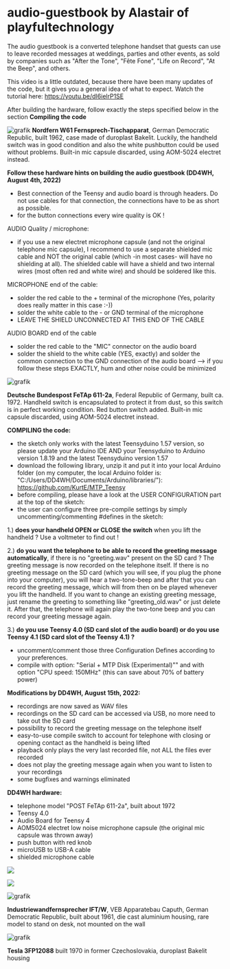 # audio-guestbook by Alastair of playfultechnology
The audio guestbook is a converted telephone handset that guests can use to leave recorded messages at weddings, parties and other events, as sold by companies such as "After the Tone", "Fête Fone", "Life on Record", "At the Beep", and others.

This video is a little outdated, because there have been many updates of the code, but it gives you a general idea of what to expect.
Watch the tutorial here: https://youtu.be/dI6ielrP1SE

After building the hardware, follow exactly the steps specified below in the section **Compiling the code**

![grafik](https://user-images.githubusercontent.com/14326464/183045245-b6572d3d-1c0b-4fd0-9152-df6e01e44755.png)
**Nordfern W61 Fernsprech-Tischapparat**, German Democratic Republic, built 1962, case made of duroplast Bakelit. Luckily, the handheld switch was in good condition and also the white pushbutton could be used without problems. Built-in mic capsule discarded, using AOM-5024 electret instead.

**Follow these hardware hints on building the audio guestbook (DD4WH, August 4th, 2022)**

* Best connection of the Teensy and audio board is through headers. Do not use cables for that connection, the connections have to be as short as possible.
* for the button connections every wire quality is OK !

AUDIO Quality / microphone:
* if you use a new electret microphone capsule (and not the original telephone mic capsule), I recommend to use a separate shielded mic cable and NOT the original cable (which -in most cases- will have no shielding at all). The shielded cable will have a shield and two internal wires (most often red and white wire) and should be soldered like this.

MICROPHONE end of the cable:
* solder the red cable to the + terminal of the microphone (Yes, polarity does really matter in this case :-))
* solder the white cable to the - or GND terminal of the microphone
* LEAVE THE SHIELD UNCONNECTED AT THIS END OF THE CABLE

AUDIO BOARD end of the cable
* solder the red cable to the "MIC" connector on the audio board
* solder the shield to the white cable (YES, exactly) and solder the common connection to the GND connection of the audio board
--> if you follow these steps EXACTLY, hum and other noise could be minimized

![grafik](https://user-images.githubusercontent.com/14326464/182857070-9d98190a-44d2-4ce2-9e2f-b01b3b82eaa5.png)

**Deutsche Bundespost FeTAp 611-2a**, Federal Republic of Germany, built ca. 1972. Handheld switch is encapsulated to protect it from dust, so this switch is in perfect working condition. Red button switch added. Built-in mic capsule discarded, using AOM-5024 electret instead. 


**COMPILING the code:**
* the sketch only works with the latest Teensyduino 1.57 version, so please update your Arduino IDE AND your Teensyduino to Arduino version 1.8.19 and the latest Teensyduino version 1.57
* download the following library, unzip it and put it into your local Arduino folder (on my computer, the local Arduino folder is: "C:/Users/DD4WH/Documents/Arduino/libraries/"): https://github.com/KurtE/MTP_Teensy
* before compiling, please have a look at the USER CONFIGURATION part at the top of the sketch:
* the user can configure three pre-compile settings by simply uncommenting/commenting #defines in the sketch:

1.) **does your handheld OPEN or CLOSE the switch** when you lift the handheld ? Use a voltmeter to find out !

2.) **do you want the telephone to be able to record the greeting message automatically**, if there is no "greeting.wav" present on the SD card ?
The greeting message is now recorded on the telephone itself. If there is no greeting message on the SD card (which you will see, if you plug the phone into your computer), you will hear a two-tone-beep and after that you can record the greeting message, which will from then on be played whenever you lift the handheld. If you want to change an existing greeting message, just rename the greeting to something like "greeting_old.wav" or just delete it. After that, the telephone will again play the two-tone beep and you can record your greeting message again.

3.) **do you use Teensy 4.0 (SD card slot of the audio board) or do you use Teensy 4.1 (SD card slot of the Teensy 4.1) ?**  

* uncomment/comment those three Configuration Defines according to your preferences. 
* compile with option: "Serial + MTP Disk (Experimental)"" and with option "CPU speed: 150MHz" (this can save about 70% of battery power)


**Modifications by DD4WH, August 15th, 2022:**
* recordings are now saved as WAV files
* recordings on the SD card can be accessed via USB, no more need to take out the SD card
* possibility to record the greeting message on the telephone itself
* easy-to-use compile switch to account for telephone with closing or opening contact as the handheld is being lifted
* playback only plays the very last recorded file, not ALL the files ever recorded
* does not play the greeting message again when you want to listen to your recordings
* some bugfixes and warnings eliminated

**DD4WH hardware:**
* telephone model "POST FeTAp 611-2a", built about 1972
* Teensy 4.0
* Audio Board for Teensy 4
* AOM5024 electret low noise microphone capsule (the original mic capsule was thrown away)
* push button with red knob
* microUSB to USB-A cable 
* shielded microphone cable


![](https://github.com/playfultechnology/audio-guestbook/raw/main/thumbnail.jpg)

![](https://raw.githubusercontent.com/playfultechnology/audio-guestbook/main/AudioGuestbook_bb.jpg)

![grafik](https://user-images.githubusercontent.com/14326464/183258995-795e95d2-49ab-4112-8336-a490b0df10f7.png)

**Industriewandfernsprecher IFT/W**, VEB Apparatebau Caputh, German Democratic Republic, built about 1961, die cast aluminium housing, rare model to stand on desk, not mounted on the wall


![grafik](https://user-images.githubusercontent.com/14326464/183259028-9f9f51e8-5410-4730-9e2b-ce33327b757d.png)

**Tesla 3FP12088** built 1970 in former Czechoslovakia, duroplast Bakelit housing





